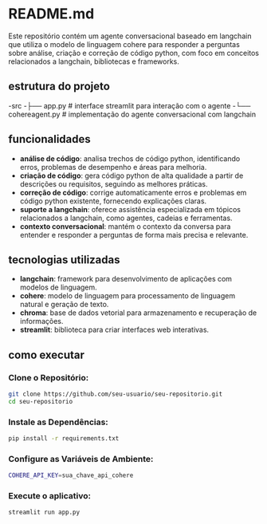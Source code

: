 # README.md

Este repositório contém um agente conversacional baseado em langchain que utiliza o modelo de linguagem cohere para responder a perguntas sobre análise, criação e correção de código python, com foco em conceitos relacionados a langchain, bibliotecas e frameworks.

## estrutura do projeto
-src
-├── app.py # interface streamlit para interação com o agente
-└── cohereagent.py # implementação do agente conversacional com langchain

## funcionalidades

- **análise de código**: analisa trechos de código python, identificando erros, problemas de desempenho e áreas para melhoria.
- **criação de código**: gera código python de alta qualidade a partir de descrições ou requisitos, seguindo as melhores práticas.
- **correção de código**: corrige automaticamente erros e problemas em código python existente, fornecendo explicações claras.
- **suporte a langchain**: oferece assistência especializada em tópicos relacionados a langchain, como agentes, cadeias e ferramentas.
- **contexto conversacional**: mantém o contexto da conversa para entender e responder a perguntas de forma mais precisa e relevante.

## tecnologias utilizadas

- **langchain**: framework para desenvolvimento de aplicações com modelos de linguagem.
- **cohere**: modelo de linguagem para processamento de linguagem natural e geração de texto.
- **chroma**: base de dados vetorial para armazenamento e recuperação de informações.
- **streamlit**: biblioteca para criar interfaces web interativas.

## como executar
### Clone o Repositório:
```bash
git clone https://github.com/seu-usuario/seu-repositorio.git
cd seu-repositorio
```
### Instale as Dependências:
```bash
pip install -r requirements.txt
```
### Configure as Variáveis de Ambiente:
```bash
COHERE_API_KEY=sua_chave_api_cohere
```

### Execute o aplicativo:
```bash
streamlit run app.py
```
